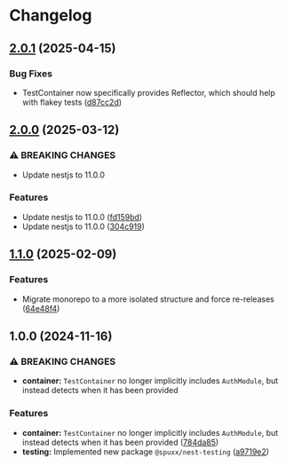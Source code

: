 # Changelog

## [2.0.1](https://github.com/spuxx-dev/jslibs/compare/nest-testing-v2.0.0...nest-testing-v2.0.1) (2025-04-15)


### Bug Fixes

* TestContainer now specifically provides Reflector, which should help with flakey tests ([d87cc2d](https://github.com/spuxx-dev/jslibs/commit/d87cc2d244755702d0143fba189ee8f131fddf18))

## [2.0.0](https://github.com/spuxx-dev/jslibs/compare/nest-testing-v1.1.0...nest-testing-v2.0.0) (2025-03-12)


### ⚠ BREAKING CHANGES

* Update nestjs to 11.0.0

### Features

* Update nestjs to 11.0.0 ([fd159bd](https://github.com/spuxx-dev/jslibs/commit/fd159bda5a390f1ee11f45e0b642fd15a63c13f1))
* Update nestjs to 11.0.0 ([304c919](https://github.com/spuxx-dev/jslibs/commit/304c91919d865ba302b4316904d8ca9a10b0ba7b))

## [1.1.0](https://github.com/spuxx-dev/jslibs/compare/nest-testing-v1.0.0...nest-testing-v1.1.0) (2025-02-09)


### Features

* Migrate monorepo to a more isolated structure and force re-releases ([64e48f4](https://github.com/spuxx-dev/jslibs/commit/64e48f41cf207a367e19d8750f44ace18615428c))

## 1.0.0 (2024-11-16)


### ⚠ BREAKING CHANGES

* **container:** `TestContainer` no longer implicitly includes `AuthModule`, but instead detects when it has been provided

### Features

* **container:** `TestContainer` no longer implicitly includes `AuthModule`, but instead detects when it has been provided ([784da85](https://github.com/spuxx-dev/jslibs/commit/784da8539e57c9cfef7e1ad8055a2ba032e83388))
* **testing:** Implemented new package `@spuxx/nest-testing` ([a9719e2](https://github.com/spuxx-dev/jslibs/commit/a9719e29dfe345e9e231f609522709643fb8a063))
